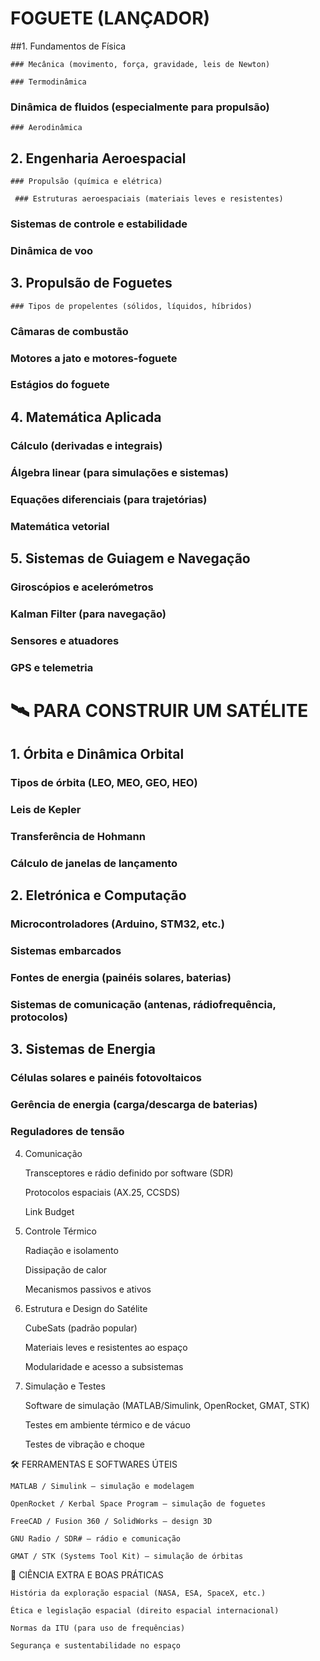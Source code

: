 # FOGUETE (LANÇADOR)
##1. Fundamentos de Física

    ### Mecânica (movimento, força, gravidade, leis de Newton)

    ### Termodinâmica

   ### Dinâmica de fluidos (especialmente para propulsão)

    ### Aerodinâmica

## 2. Engenharia Aeroespacial

    ### Propulsão (química e elétrica)

     ### Estruturas aeroespaciais (materiais leves e resistentes)

   ### Sistemas de controle e estabilidade

   ###  Dinâmica de voo

## 3. Propulsão de Foguetes

    ### Tipos de propelentes (sólidos, líquidos, híbridos)

   ### Câmaras de combustão

   ### Motores a jato e motores-foguete

   ### Estágios do foguete

## 4. Matemática Aplicada

   ### Cálculo (derivadas e integrais)

  ###  Álgebra linear (para simulações e sistemas)

   ### Equações diferenciais (para trajetórias)

  ###  Matemática vetorial

## 5. Sistemas de Guiagem e Navegação

   ### Giroscópios e acelerómetros

   ### Kalman Filter (para navegação)

   ### Sensores e atuadores

   ### GPS e telemetria

# 🛰️ PARA CONSTRUIR UM SATÉLITE
## 1. Órbita e Dinâmica Orbital

   ### Tipos de órbita (LEO, MEO, GEO, HEO)

   ### Leis de Kepler

  ### Transferência de Hohmann

   ### Cálculo de janelas de lançamento

## 2. Eletrónica e Computação

  ###  Microcontroladores (Arduino, STM32, etc.)

  ###  Sistemas embarcados

   ### Fontes de energia (painéis solares, baterias)

  ###  Sistemas de comunicação (antenas, rádiofrequência, protocolos)

## 3. Sistemas de Energia

  ###  Células solares e painéis fotovoltaicos

  ###  Gerência de energia (carga/descarga de baterias)

  ###  Reguladores de tensão

4. Comunicação

    Transceptores e rádio definido por software (SDR)

    Protocolos espaciais (AX.25, CCSDS)

    Link Budget

5. Controle Térmico

    Radiação e isolamento

    Dissipação de calor

    Mecanismos passivos e ativos

6. Estrutura e Design do Satélite

    CubeSats (padrão popular)

    Materiais leves e resistentes ao espaço

    Modularidade e acesso a subsistemas

7. Simulação e Testes

    Software de simulação (MATLAB/Simulink, OpenRocket, GMAT, STK)

    Testes em ambiente térmico e de vácuo

    Testes de vibração e choque

🛠️ FERRAMENTAS E SOFTWARES ÚTEIS

    MATLAB / Simulink – simulação e modelagem

    OpenRocket / Kerbal Space Program – simulação de foguetes

    FreeCAD / Fusion 360 / SolidWorks – design 3D

    GNU Radio / SDR# – rádio e comunicação

    GMAT / STK (Systems Tool Kit) – simulação de órbitas

🧠 CIÊNCIA EXTRA E BOAS PRÁTICAS

    História da exploração espacial (NASA, ESA, SpaceX, etc.)

    Ética e legislação espacial (direito espacial internacional)

    Normas da ITU (para uso de frequências)

    Segurança e sustentabilidade no espaço
